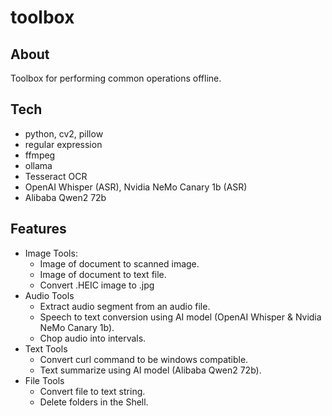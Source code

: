 # toolbox
 
## About
Toolbox for performing common operations offline.

## Tech
- python, cv2, pillow
- regular expression
- ffmpeg
- ollama
- Tesseract OCR
- OpenAI Whisper (ASR), Nvidia NeMo Canary 1b (ASR)
- Alibaba Qwen2 72b

## Features
- Image Tools:
    - Image of document to scanned image.
    - Image of document to text file.
    - Convert .HEIC image to .jpg
- Audio Tools
    - Extract audio segment from an audio file.
    - Speech to text conversion using AI model (OpenAI Whisper & Nvidia NeMo Canary 1b).
    - Chop audio into intervals.
- Text Tools
    - Convert curl command to be windows compatible.
    - Text summarize using AI model (Alibaba Qwen2 72b).
- File Tools
    - Convert file to text string.
    - Delete folders in the Shell.
